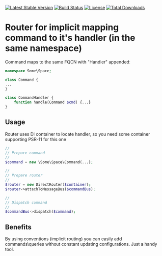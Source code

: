 [![Latest Stable Version](https://poser.pugx.org/lezhnev74/prooph-direct-router/v/stable)](https://packagist.org/packages/lezhnev74/prooph-direct-router)
[![Build Status](https://travis-ci.org/lezhnev74/prooph-direct-router.svg?branch=master)](https://travis-ci.org/lezhnev74/prooph-direct-router)
[![License](https://poser.pugx.org/lezhnev74/prooph-direct-router/license)](https://packagist.org/packages/lezhnev74/prooph-direct-router)
[![Total Downloads](https://poser.pugx.org/lezhnev74/prooph-direct-router/downloads)](https://packagist.org/packages/lezhnev74/prooph-direct-router)


# Router for implicit mapping command to it's handler (in the same namespace)
Command maps to the same FQCN with "Handler" appended:
```php
namespace Some\Space;

class Command {
...
}

class CommandHandler {
    function handle(Command $cmd) {...}
}
```

## Usage
Router uses DI container to locate handler, so you need some container supporting PSR-11 for this one

```php
//
// Prepare command
//
$command = new \Some\Space\Command(...);

//
// Prepare router
//
$router = new DirectRouter($container);
$router->attachToMessageBus($commandBus);

//
// Dispatch command
//
$commandBus->dispatch($command);
```

## Benefits
By using conventions (implicit routing) you can easily add commands\queries without constant updating configurations.
Just a handy tool. 